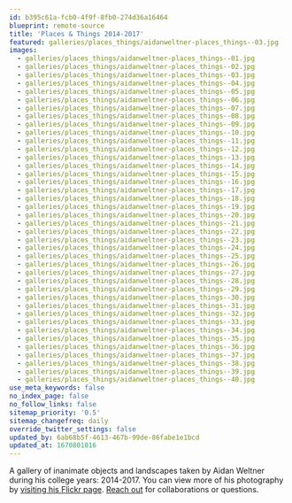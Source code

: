 ```yaml
---
id: b395c61a-fcb0-4f9f-8fb0-274d36a16464
blueprint: remote-source
title: 'Places & Things 2014-2017'
featured: galleries/places_things/aidanweltner-places_things--03.jpg
images:
  - galleries/places_things/aidanweltner-places_things--01.jpg
  - galleries/places_things/aidanweltner-places_things--02.jpg
  - galleries/places_things/aidanweltner-places_things--03.jpg
  - galleries/places_things/aidanweltner-places_things--04.jpg
  - galleries/places_things/aidanweltner-places_things--05.jpg
  - galleries/places_things/aidanweltner-places_things--06.jpg
  - galleries/places_things/aidanweltner-places_things--07.jpg
  - galleries/places_things/aidanweltner-places_things--08.jpg
  - galleries/places_things/aidanweltner-places_things--09.jpg
  - galleries/places_things/aidanweltner-places_things--10.jpg
  - galleries/places_things/aidanweltner-places_things--11.jpg
  - galleries/places_things/aidanweltner-places_things--12.jpg
  - galleries/places_things/aidanweltner-places_things--13.jpg
  - galleries/places_things/aidanweltner-places_things--14.jpg
  - galleries/places_things/aidanweltner-places_things--15.jpg
  - galleries/places_things/aidanweltner-places_things--16.jpg
  - galleries/places_things/aidanweltner-places_things--17.jpg
  - galleries/places_things/aidanweltner-places_things--18.jpg
  - galleries/places_things/aidanweltner-places_things--19.jpg
  - galleries/places_things/aidanweltner-places_things--20.jpg
  - galleries/places_things/aidanweltner-places_things--21.jpg
  - galleries/places_things/aidanweltner-places_things--22.jpg
  - galleries/places_things/aidanweltner-places_things--23.jpg
  - galleries/places_things/aidanweltner-places_things--24.jpg
  - galleries/places_things/aidanweltner-places_things--25.jpg
  - galleries/places_things/aidanweltner-places_things--26.jpg
  - galleries/places_things/aidanweltner-places_things--27.jpg
  - galleries/places_things/aidanweltner-places_things--28.jpg
  - galleries/places_things/aidanweltner-places_things--29.jpg
  - galleries/places_things/aidanweltner-places_things--30.jpg
  - galleries/places_things/aidanweltner-places_things--31.jpg
  - galleries/places_things/aidanweltner-places_things--32.jpg
  - galleries/places_things/aidanweltner-places_things--33.jpg
  - galleries/places_things/aidanweltner-places_things--34.jpg
  - galleries/places_things/aidanweltner-places_things--35.jpg
  - galleries/places_things/aidanweltner-places_things--36.jpg
  - galleries/places_things/aidanweltner-places_things--37.jpg
  - galleries/places_things/aidanweltner-places_things--38.jpg
  - galleries/places_things/aidanweltner-places_things--39.jpg
  - galleries/places_things/aidanweltner-places_things--40.jpg
use_meta_keywords: false
no_index_page: false
no_follow_links: false
sitemap_priority: '0.5'
sitemap_changefreq: daily
override_twitter_settings: false
updated_by: 6ab68b5f-4613-467b-99de-86fabe1e1bcd
updated_at: 1670801016
---
```

A gallery of inanimate objects and landscapes taken by Aidan Weltner during his college years: 2014-2017. You can view more of his photography by [visiting his Flickr page](https://www.flickr.com/people/aidanweltner/). [Reach out](/contact) for collaborations or questions.